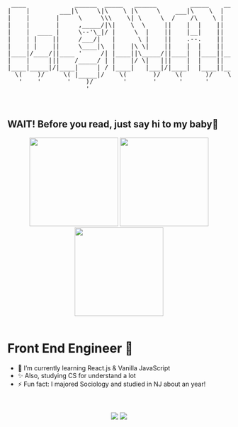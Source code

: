 <pre align="center">                                                                                                  
 ____             ______  _____   ______         _____    ____             ______        ______   
|    |        ___|\     \|\    \ |\     \    ___|\    \  |    |        ___|\     \   ___|\     \  
|    |       |     \     \\\    \| \     \  /    /\    \ |    |       |     \     \ |     \     \ 
|    |       |     ,_____/|\|    \  \     ||    |  |    ||    |       |     ,_____/||     ,_____/|
|    |  ____ |     \--'\_|/ |     \  |    ||    |__|    ||    |  ____ |     \--'\_|/|     \--'\_|/
|    | |    ||     /___/|   |      \ |    ||    .--.    ||    | |    ||     /___/|  |     /___/|  
|    | |    ||     \____|\  |    |\ \|    ||    |  |    ||    | |    ||     \____|\ |     \____|\ 
|____|/____/||____ '     /| |____||\_____/||____|  |____||____|/____/||____ '     /||____ '     /|
|    |     |||    /_____/ | |    |/ \|   |||    |  |    ||    |     |||    /_____/ ||    /_____/ |
|____|_____|/|____|     | / |____|   |___|/|____|  |____||____|_____|/|____|     | /|____|     | /
  \(    )/     \( |_____|/    \(       )/    \(      )/    \(    )/     \( |_____|/   \( |_____|/ 
   '    '       '    )/        '       '      '      '      '    '       '    )/       '    )/    
                     '                                                        '             '     
</pre>
<br />

## WAIT! Before you read, just say hi to my baby🐶
<div align="center">
<img src="https://user-images.githubusercontent.com/47337588/123636774-3736ec00-d858-11eb-9bb6-5649f10cc011.jpg" width="200" />
<img src="https://user-images.githubusercontent.com/47337588/123636777-38681900-d858-11eb-9f69-1e388f93677b.jpg" width="200" />
<img src="https://user-images.githubusercontent.com/47337588/123636779-3900af80-d858-11eb-8d5e-61782653b025.jpg" width="200" />
</div>
<br />


                                                                          
# Front End Engineer 👋
- 🌱 I’m currently learning React.js & Vanilla JavaScript
- ✨ Also, studying CS for understand a lot
- ⚡ Fun fact: I majored Sociology and studied in NJ about an year!
<br />
<br />
<div align="center">
  <img align="center" src="https://github-readme-stats.vercel.app/api?username=jae04099&count_private=true&show_icons=true&theme=dracula" />
  <img align="center" src="https://github-readme-stats.vercel.app/api/top-langs/?username=jae04099&layout=compact&theme=dracula&count_private=true" />
 </div>
<!--
**jae04099/jae04099** is a ✨ _special_ ✨ repository because its `README.md` (this file) appears on your GitHub profile.

Here are some ideas to get you started:

- 🔭 I’m currently working on ...
- 🌱 I’m currently learning ...
- 👯 I’m looking to collaborate on ...
- 🤔 I’m looking for help with ...
- 💬 Ask me about ...
- 📫 How to reach me: ...
- 😄 Pronouns: ...
- ⚡ Fun fact: ...
-->


